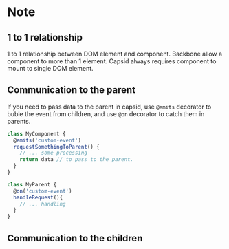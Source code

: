 # Note

## 1 to 1 relationship

1 to 1 relationship between DOM element and component. Backbone allow a component to more than 1 element. Capsid always requires component to mount to single DOM element.

## Communication to the parent

If you need to pass data to the parent in capsid, use `@emits` decorator to buble the event from children, and use `@on` decorator to catch them in parents.

```js
class MyComponent {
  @emits('custom-event')
  requestSomethingToParent() {
    // ... some processing
    return data // to pass to the parent.
  }
}
```

```js
class MyParent {
  @on('custom-event')
  handleRequest(){
    // ... handling
  }
}
```

## Communication to the children

